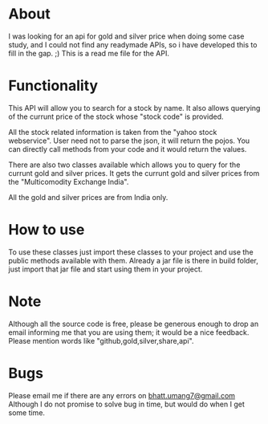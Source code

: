 # About
I was looking for an api for gold and silver price when doing some case study, and I could not find any readymade APIs, so i have developed this to fill in the gap. ;)
This is a read me file for the API.

# Functionality
This API will allow you to search for a stock by name.
It also allows querying of the currunt price of the stock whose "stock code" is provided.

All the stock related information is taken from the "yahoo stock webservice".
User need not to parse the json, it will return the pojos. You can directly call methods from your code and it would return the values.

There are also two classes available which allows you to query for the currunt gold and silver prices. It gets the currunt gold and silver prices from the "Multicomodity Exchange India".

All the gold and silver prices are from India only.

# How to use
To use these classes just import these classes to your project and use the public methods available with them. Already a jar file is there in build folder, just import that jar file and start using them in your project.

# Note
Although all the source code is free, please be generous enough to drop an email informing me that you are using them; it would be a nice feedback. Please mention words like "github,gold,silver,share,api".

# Bugs
Please email me if there are any errors on bhatt.umang7@gmail.com
Although I do not promise to solve bug in time, but would do when I get some time.